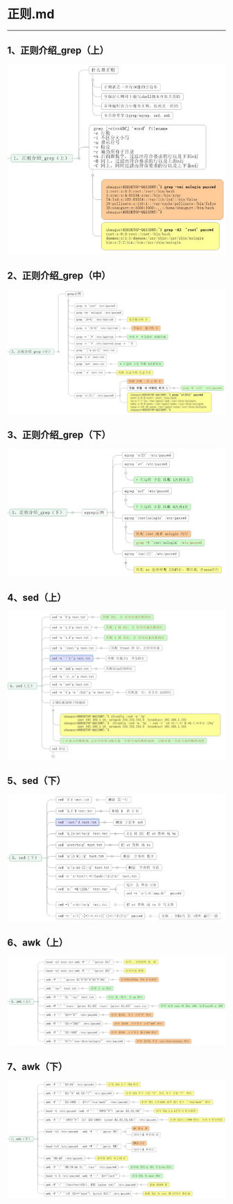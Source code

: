 # 正则.md
--- 
## 1、正则介绍_grep（上）
![](./images/01_正则介绍_grep（上）.jpg)
## 2、正则介绍_grep（中）
![](./images/02_正则介绍_grep（中）.jpg)
## 3、正则介绍_grep（下）
![](./images/03_正则介绍_grep（下）.jpg)
## 4、sed（上）
![](./images/04_sed（上）.jpg)
## 5、sed（下）
![](./images/05_sed（下）.jpg)
## 6、awk（上）
![](./images/06_awk（上）.jpg)
## 7、awk（下）
![](./images/07_awk（下）.jpg)








